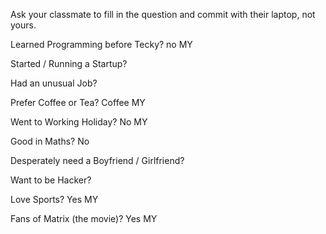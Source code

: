 Ask your classmate to fill in the question and commit with their laptop, not yours.

Learned Programming before Tecky? no MY 

Started / Running a Startup?

Had an unusual Job?

Prefer Coffee or Tea? Coffee MY

Went to Working Holiday? No MY

Good in Maths? No 

Desperately need a Boyfriend / Girlfriend? 

Want to be Hacker?

Love Sports? Yes MY

Fans of Matrix (the movie)? Yes MY
